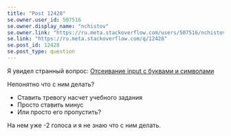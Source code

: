 ```yaml
---
title: "Post 12428"
se.owner.user_id: 507516
se.owner.display_name: "nchistov"
se.owner.link: "https://ru.meta.stackoverflow.com/users/507516/nchistov"
se.link: "https://ru.meta.stackoverflow.com/q/12428"
se.post_id: 12428
se.post_type: question
---
```

<p>Я увидел странный вопрос: <a href="https://ru.stackoverflow.com/q/1502336/">Отсеивание input с буквами и символами</a></p>
<p>Непонятно что с ним делать?</p>
<ul>
<li>Ставить тревогу насчет учебного задания</li>
<li>Просто ставить минус</li>
<li>Или просто его пропустить?</li>
</ul>
<p>На нем уже -2 голоса и я не знаю что с ним делать.</p>
